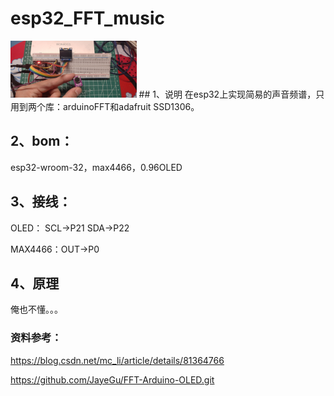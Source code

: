 # esp32_FFT_music
<img src=https://github.com/xiaocainiao11111/esp32_FFT_music/blob/main/image/111.jpg width=40% />
## 1、说明
在esp32上实现简易的声音频谱，只用到两个库：arduinoFFT和adafruit SSD1306。

## 2、bom：

esp32-wroom-32，max4466，0.96OLED

## 3、接线：

OLED：
SCL->P21
SDA->P22

MAX4466：OUT->P0

## 4、原理
俺也不懂。。。



### 资料参考：
https://blog.csdn.net/mc_li/article/details/81364766

https://github.com/JayeGu/FFT-Arduino-OLED.git